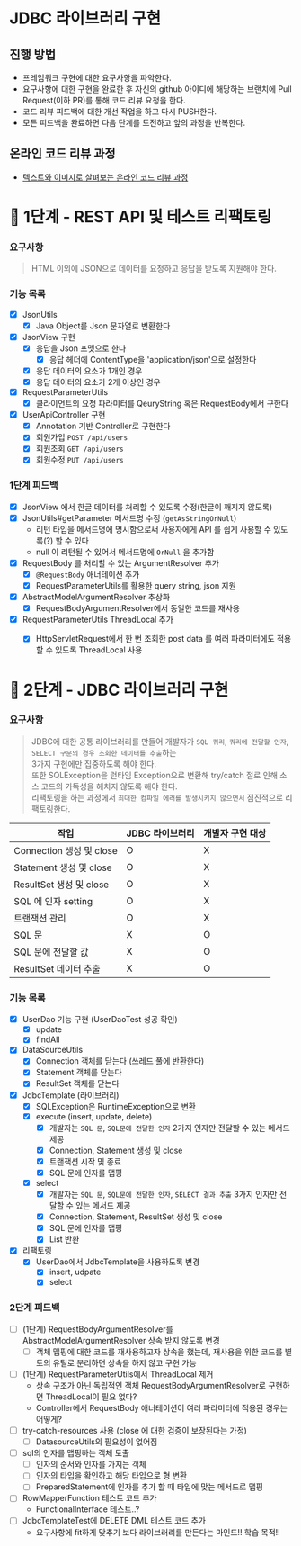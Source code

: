 # JDBC 라이브러리 구현
## 진행 방법
* 프레임워크 구현에 대한 요구사항을 파악한다.
* 요구사항에 대한 구현을 완료한 후 자신의 github 아이디에 해당하는 브랜치에 Pull Request(이하 PR)를 통해 코드 리뷰 요청을 한다.
* 코드 리뷰 피드백에 대한 개선 작업을 하고 다시 PUSH한다.
* 모든 피드백을 완료하면 다음 단계를 도전하고 앞의 과정을 반복한다.

## 온라인 코드 리뷰 과정
* [텍스트와 이미지로 살펴보는 온라인 코드 리뷰 과정](https://github.com/next-step/nextstep-docs/tree/master/codereview)

# 🚀 1단계 - REST API 및 테스트 리팩토링

### 요구사항
> HTML 이외에 JSON으로 데이터를 요청하고 응답을 받도록 지원해야 한다.

### 기능 목록
- [x] JsonUtils
  - [x] Java Object를 Json 문자열로 변환한다  
- [x] JsonView 구현
  - [x] 응답을 Json 포맷으로 한다
    - [x] 응답 헤더에 ContentType을 'application/json'으로 설정한다  
  - [x] 응답 데이터의 요소가 1개인 경우 
  - [x] 응답 데이터의 요소가 2개 이상인 경우 
- [x] RequestParameterUtils 
  - [x] 클라이언트의 요청 파라미터를 QeuryString 혹은 RequestBody에서 구한다
- [x] UserApiController 구현
  - [x] Annotation 기반 Controller로 구현한다
  - [x] 회원가입 `POST /api/users`
  - [x] 회원조회 `GET /api/users`
  - [x] 회원수정 `PUT /api/users`

### 1단계 피드백
- [x] JsonView 에서 한글 데이터를 처리할 수 있도록 수정(한글이 깨지지 않도록)
- [x] JsonUtils#getParameter 메서드명 수정 (`getAsStringOrNull`)
  - 리턴 타입을 메서드명에 명시함으로써 사용자에게 API 를 쉽게 사용할 수 있도록(?) 할 수 있다
  - null 이 리턴될 수 있어서 메서드명에 `OrNull` 을 추가함 
- [x] RequestBody 를 처리할 수 있는 ArgumentResolver 추가
  - [x] `@RequestBody` 애너테이션 추가
  - [x] RequestParameterUtils를 활용한 query string, json 지원 
- [x] AbstractModelArgumentResolver 추상화 
  - [x] RequestBodyArgumentResolver에서 동일한 코드를 재사용 
- [x] RequestParameterUtils ThreadLocal 추가 
  - [x] HttpServletRequest에서 한 번 조회한 post data 를 여러 파라미터에도 적용할 수 있도록 ThreadLocal 사용 


# 🚀 2단계 - JDBC 라이브러리 구현

### 요구사항
> JDBC에 대한 공통 라이브러리를 만들어 개발자가 `SQL 쿼리`, `쿼리에 전달할 인자`, `SELECT 구문의 경우 조회한 데이터를 추출`하는   
> 3가지 구현에만 집중하도록 해야 한다.  
> 또한 SQLException을 런타임 Exception으로 변환해 try/catch 절로 인해 소스 코드의 가독성을 헤치지 않도록 해야 한다.  
> 리팩토링을 하는 과정에서 `최대한 컴파일 에러를 발생시키지 않으면서` 점진적으로 리팩토링한다.

| 작업                    | JDBC 라이브러리 | 개발자 구현 대상 |
|-----------------------|------------|-----------|
| Connection 생성 및 close | O          | X         |
| Statement 생성 및 close  | O          | X         |
| ResultSet 생성 및 close  | O          | X         |
| SQL 에 인자 setting      | O          | X         |
| 트랜잭션 관리               | O          | X         |
| SQL 문                 | X          | O         |
| SQL 문에 전달할 값          | X          | O         |
| ResultSet 데이터 추출      | X          | O         |

### 기능 목록
- [x] UserDao 기능 구현 (UserDaoTest 성공 확인)
  - [x] update
  - [x] findAll
- [x] DataSourceUtils
  - [x] Connection 객체를 닫는다 (쓰레드 풀에 반환한다)
  - [x] Statement 객체를 닫는다
  - [x] ResultSet 객체를 닫는다
- [x] JdbcTemplate (라이브러리)
  - [x] SQLException은 RuntimeException으로 변환
  - [x] execute (insert, update, delete)
    - [x] 개발자는 `SQL 문`, `SQL문에 전달한 인자` 2가지 인자만 전달할 수 있는 메서드 제공
    - [x] Connection, Statement 생성 및 close
    - [x] 트랜잭션 시작 및 종료
    - [x] SQL 문에 인자를 맵핑
  - [x] select
    - [x] 개발자는 `SQL 문`, `SQL문에 전달한 인자`, `SELECT 결과 추출` 3가지 인자만 전달할 수 있는 메서드 제공
    - [x] Connection, Statement, ResultSet 생성 및 close
    - [x] SQL 문에 인자를 맵핑
    - [x] List 반환 
- [x] 리팩토링
  - [x] UserDao에서 JdbcTemplate을 사용하도록 변경  
    - [x] insert, udpate 
    - [x] select 

### 2단계 피드백
- [ ] (1단계) RequestBodyArgumentResolver를 AbstractModelArgumentResolver 상속 받지 않도록 변경
  - [ ] 객체 맵핑에 대한 코드를 재사용하고자 상속을 했는데, 재사용을 위한 코드를 별도의 유틸로 분리하면 상속을 하지 않고 구현 가능 
- [ ] (1단계) RequestParameterUtils에서 ThreadLocal 제거
  - 상속 구조가 아닌 독립적인 객체 RequestBodyArgumentResolver로 구현하면 ThreadLocal이 필요 없다?
  - Controller에서 RequestBody 애너테이션이 여러 파라미터에 적용된 경우는 어떻게?   
- [ ] try-catch-resources 사용 (close 에 대한 검증이 보장된다는 가정)
  - [ ] DatasourceUtils의 필요성이 없어짐
- [ ] sql의 인자를 맵핑하는 객체 도출
  - [ ] 인자의 순서와 인자를 가지는 객체 
  - [ ] 인자의 타입을 확인하고 해당 타입으로 형 변환
  - [ ] PreparedStatement에 인자를 추가 할 때 타입에 맞는 메서드로 맵핑 
- [ ] RowMapperFunction 테스트 코드 추가 
  - FunctionalInterface 테스트..? 
- [ ] JdbcTemplateTest에 DELETE DML 테스트 코드 추가
  - 요구사항에 fit하게 맞추기 보다 라이브러리를 만든다는 마인드!! 학습 목적!! 
